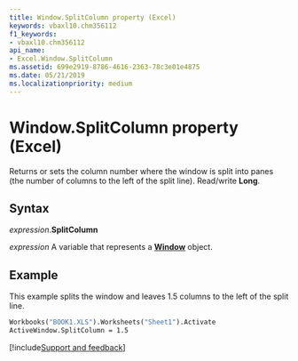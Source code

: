 ```yaml
---
title: Window.SplitColumn property (Excel)
keywords: vbaxl10.chm356112
f1_keywords:
- vbaxl10.chm356112
api_name:
- Excel.Window.SplitColumn
ms.assetid: 699e2919-8786-4616-2363-78c3e01e4875
ms.date: 05/21/2019
ms.localizationpriority: medium
---
```



# Window.SplitColumn property (Excel)

Returns or sets the column number where the window is split into panes (the number of columns to the left of the split line). Read/write **Long**.


## Syntax

_expression_.**SplitColumn**

_expression_ A variable that represents a **[Window](Excel.Window.md)** object.


## Example

This example splits the window and leaves 1.5 columns to the left of the split line.

```vb
Workbooks("BOOK1.XLS").Worksheets("Sheet1").Activate 
ActiveWindow.SplitColumn = 1.5
```



[!include[Support and feedback](~/includes/feedback-boilerplate.md)]